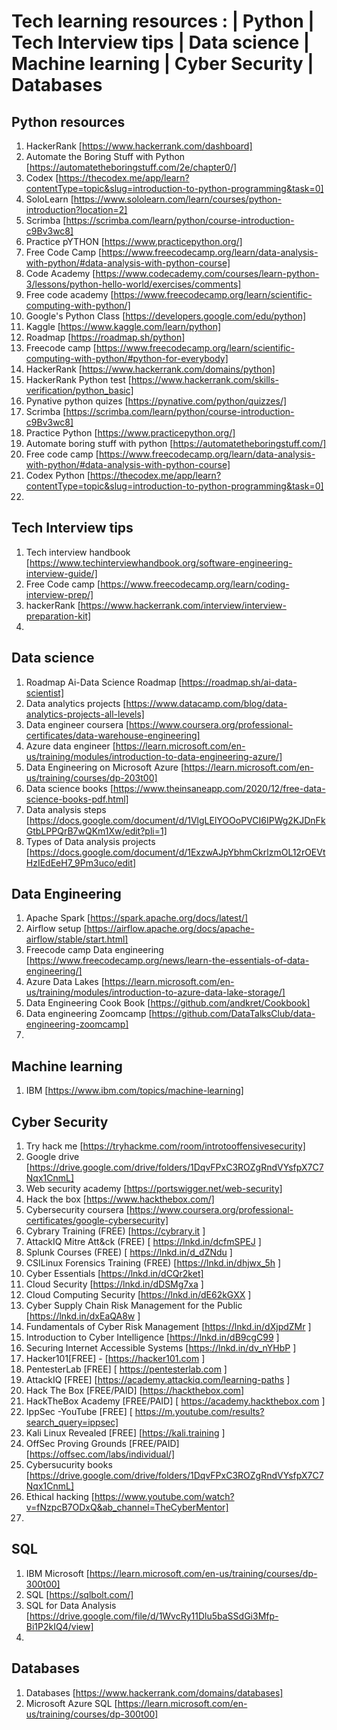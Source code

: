 # Tech learning resources : | Python | Tech Interview tips | Data science | Machine learning | Cyber Security | Databases

## Python resources 
1. HackerRank [https://www.hackerrank.com/dashboard]
2. Automate the Boring Stuff with Python [https://automatetheboringstuff.com/2e/chapter0/]
3. Codex [https://thecodex.me/app/learn?contentType=topic&slug=introduction-to-python-programming&task=0]
4. SoloLearn [https://www.sololearn.com/learn/courses/python-introduction?location=2]
5. Scrimba [https://scrimba.com/learn/python/course-introduction-c9Bv3wc8]
6. Practice pYTHON [https://www.practicepython.org/]
7. Free Code Camp [https://www.freecodecamp.org/learn/data-analysis-with-python/#data-analysis-with-python-course]
8. Code Academy [https://www.codecademy.com/courses/learn-python-3/lessons/python-hello-world/exercises/comments]
9. Free code academy [https://www.freecodecamp.org/learn/scientific-computing-with-python/]
10. Google's Python Class [https://developers.google.com/edu/python]
11. Kaggle [https://www.kaggle.com/learn/python]
12. Roadmap [https://roadmap.sh/python]
13. Freecode camp [https://www.freecodecamp.org/learn/scientific-computing-with-python/#python-for-everybody]
14. HackerRank [https://www.hackerrank.com/domains/python]
15. HackerRank Python test [https://www.hackerrank.com/skills-verification/python_basic]
16. Pynative python quizes [https://pynative.com/python/quizzes/]
17. Scrimba [https://scrimba.com/learn/python/course-introduction-c9Bv3wc8]
18. Practice Python [https://www.practicepython.org/]
19. Automate boring stuff with python [https://automatetheboringstuff.com/]
20. Free code camp [https://www.freecodecamp.org/learn/data-analysis-with-python/#data-analysis-with-python-course]
21. Codex Python [https://thecodex.me/app/learn?contentType=topic&slug=introduction-to-python-programming&task=0]
22. 


    
## Tech Interview tips
1. Tech interview handbook [https://www.techinterviewhandbook.org/software-engineering-interview-guide/]
2. Free Code camp [https://www.freecodecamp.org/learn/coding-interview-prep/]
3. hackerRank [https://www.hackerrank.com/interview/interview-preparation-kit]
4. 
 

## Data science 
1. Roadmap Ai-Data Science Roadmap [https://roadmap.sh/ai-data-scientist]
2. Data analytics projects [https://www.datacamp.com/blog/data-analytics-projects-all-levels]
3. Data engineer coursera [https://www.coursera.org/professional-certificates/data-warehouse-engineering]
4. Azure data engineer [https://learn.microsoft.com/en-us/training/modules/introduction-to-data-engineering-azure/]
5. Data Engineering on Microsoft Azure  [https://learn.microsoft.com/en-us/training/courses/dp-203t00]
6. Data science books [https://www.theinsaneapp.com/2020/12/free-data-science-books-pdf.html]
7. Data analysis steps [https://docs.google.com/document/d/1VlgLElYOOoPVCI6IPWg2KJDnFkGtbLPPQrB7wQKm1Xw/edit?pli=1]
8. Types of Data analysis projects [https://docs.google.com/document/d/1ExzwAJpYbhmCkrlzmOL12rOEVtHzIEdEeH7_9Pm3uco/edit]

## Data Engineering
1. Apache Spark [https://spark.apache.org/docs/latest/]
2. Airflow setup [https://airflow.apache.org/docs/apache-airflow/stable/start.html]
3. Freecode camp Data engineering [https://www.freecodecamp.org/news/learn-the-essentials-of-data-engineering/]
4. Azure Data Lakes [https://learn.microsoft.com/en-us/training/modules/introduction-to-azure-data-lake-storage/]
5. Data Engineering Cook Book [https://github.com/andkret/Cookbook]
6. Data engineering Zoomcamp [https://github.com/DataTalksClub/data-engineering-zoomcamp]
7. 
  

## Machine learning
1. IBM  [https://www.ibm.com/topics/machine-learning]

## Cyber Security
1. Try hack me  [https://tryhackme.com/room/introtooffensivesecurity]
2. Google drive [https://drive.google.com/drive/folders/1DqvFPxC3ROZgRndVYsfpX7C7Nqx1CnmL]
3. Web security academy [https://portswigger.net/web-security]
4. Hack the box [https://www.hackthebox.com/]
5. Cybersecurity coursera [https://www.coursera.org/professional-certificates/google-cybersecurity]
6. Cybrary Training (FREE) [https://cybrary.it ]
7. AttackIQ Mitre Att&ck (FREE)  [ https://lnkd.in/dcfmSPEJ ]
8. Splunk Courses (FREE) [ https://lnkd.in/d_dZNdu ]
9. CSILinux Forensics Training (FREE) [https://lnkd.in/dhjwx_5h ]
10. Cyber Essentials [https://lnkd.in/dCQr2ket]
11. Cloud Security [https://lnkd.in/dDSMg7xa ]
12. Cloud Computing Security [https://lnkd.in/dE62kGXX ]
13. Cyber Supply Chain Risk Management for the Public [https://lnkd.in/dxEaQA8w ]
14. Fundamentals of Cyber Risk Management [https://lnkd.in/dXjpdZMr ]
15. Introduction to Cyber Intelligence  [https://lnkd.in/dB9cgC99 ]
16. Securing Internet Accessible Systems  [https://lnkd.in/dv_nYHbP ]
17. Hacker101[FREE] -  [https://hacker101.com ]
18. PentesterLab [FREE]  [ https://pentesterlab.com ]
19. AttackIQ [FREE] [https://academy.attackiq.com/learning-paths ]
20. Hack The Box [FREE/PAID] [https://hackthebox.com]
21. HackTheBox Academy [FREE/PAID]  [ https://academy.hackthebox.com ]
22. IppSec -YouTube [FREE]  [ https://m.youtube.com/results?search_query=ippsec]
23. Kali Linux Revealed [FREE]  [https://kali.training ]
24. OffSec Proving Grounds [FREE/PAID]  [https://offsec.com/labs/individual/]
25. Cybersucurity books [https://drive.google.com/drive/folders/1DqvFPxC3ROZgRndVYsfpX7C7Nqx1CnmL]
26. Ethical hacking [https://www.youtube.com/watch?v=fNzpcB7ODxQ&ab_channel=TheCyberMentor]
27. 

## SQL
1. IBM Microsoft [https://learn.microsoft.com/en-us/training/courses/dp-300t00]
2. SQL [https://sqlbolt.com/]
3. SQL for Data Analysis [https://drive.google.com/file/d/1WvcRy11Dlu5baSSdGi3Mfp-Bi1P2kIQ4/view]
4. 

## Databases
1. Databases [https://www.hackerrank.com/domains/databases]
2. Microsoft Azure SQL [https://learn.microsoft.com/en-us/training/courses/dp-300t00]
